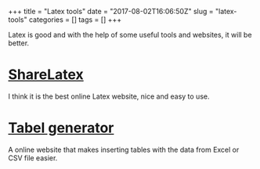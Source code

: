 +++
title = "Latex tools"
date = "2017-08-02T16:06:50Z"
slug = "latex-tools"
categories = []
tags = []
+++

Latex is good and with the help of some useful tools and websites, it will be better.

# [ShareLatex](https://www.sharelatex.com)

I think it is the best online Latex website, nice and easy to use.

# [Tabel generator](http://www.tablesgenerator.com/)

A online website that makes inserting tables with the data from Excel or CSV file easier. 
